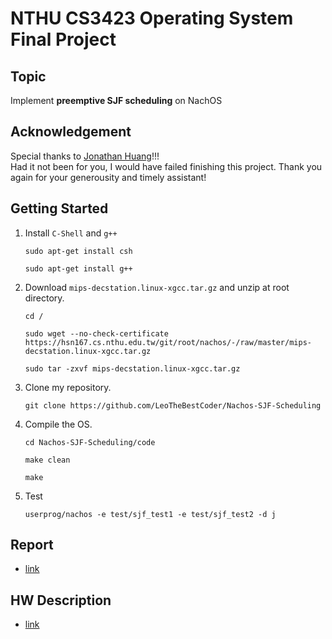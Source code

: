 # NTHU CS3423 Operating System Final Project
## Topic
Implement **preemptive SJF scheduling** on NachOS

## Acknowledgement
Special thanks to [Jonathan Huang](https://github.com/JHuang251998)!!!</br>Had it not been for you, I would have failed finishing this project. Thank you again for your generousity and timely assistant!

## Getting Started
1. Install `C-Shell` and `g++`
    ```
    sudo apt-get install csh
    
    sudo apt-get install g++
    ```
1. Download `mips-decstation.linux-xgcc.tar.gz` and unzip at root directory.
    ```
    cd /

    sudo wget --no-check-certificate https://hsn167.cs.nthu.edu.tw/git/root/nachos/-/raw/master/mips-decstation.linux-xgcc.tar.gz

    sudo tar -zxvf mips-decstation.linux-xgcc.tar.gz
    ```
1. Clone my repository.
    ```
    git clone https://github.com/LeoTheBestCoder/Nachos-SJF-Scheduling
    ``` 
1. Compile the OS.
    ```
    cd Nachos-SJF-Scheduling/code

    make clean

    make
    ```
1. Test
    ```
    userprog/nachos -e test/sjf_test1 -e test/sjf_test2 -d j
    ```

## Report
* [link](report/Final_Report_12.pdf)

## HW Description
* [link](HW_description/1102_OS_programming_project_Nachos.pdf)
